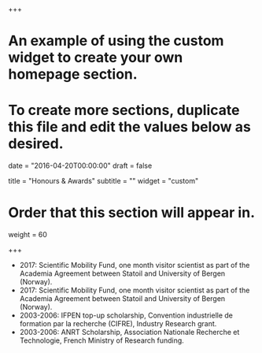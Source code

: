 +++
# An example of using the custom widget to create your own homepage section.
# To create more sections, duplicate this file and edit the values below as desired.

date = "2016-04-20T00:00:00"
draft = false

title = "Honours & Awards"
subtitle = ""
widget = "custom"

# Order that this section will appear in.
weight = 60

+++

- 2017: Scientific Mobility Fund, one month visitor scientist as part of the Academia Agreement between Statoil and University of Bergen (Norway).
- 2017: Scientific Mobility Fund, one month visitor scientist as part of the Academia Agreement between Statoil and University of Bergen (Norway).
- 2003-2006: IFPEN top-up scholarship, Convention industrielle de formation par la recherche (CIFRE), Industry Research grant.
- 2003-2006: ANRT Scholarship, Association Nationale Recherche et Technologie, French Ministry of Research funding.
